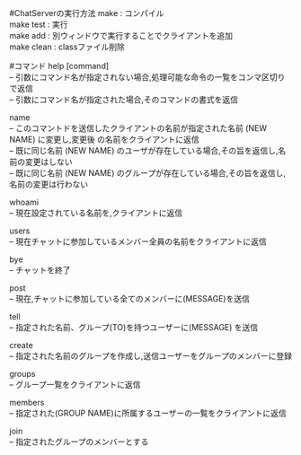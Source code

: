 #ChatServerの実行方法
make : コンパイル  
make test : 実行  
make add : 別ウィンドウで実行することでクライアントを追加  
make clean : classファイル削除

#コマンド
help [command]  
– 引数にコマンド名が指定されない場合,処理可能な命令の一覧をコンマ区切りで返信  
– 引数にコマンド名が指定された場合,そのコマンドの書式を返信

name <NEW NAME>  
– このコマントドを送信したクライアントの名前が指定された名前 (NEW NAME) に変更し,変更後 の名前をクライアントに返信  
– 既に同じ名前 (NEW NAME) のユーザが存在している場合,その旨を返信し,名前の変更はしない  
– 既に同じ名前 (NEW NAME) のグループが存在している場合,その旨を返信し,名前の変更は行わない

whoami  
– 現在設定されている名前を,クライアントに返信

users  
– 現在チャットに参加しているメンバー全員の名前をクライアントに返信

bye  
– チャットを終了

post <MESSAGE>  
– 現在,チャットに参加している全てのメンバーに(MESSAGE)を送信

tell <TO> <MESSAGE>  
– 指定された名前、グループ(TO)を持つユーザーに(MESSAGE) を送信

create <GROUP NAME>  
– 指定された名前のグループを作成し,送信ユーザーをグループのメンバーに登録

groups  
– グループ一覧をクライアントに返信

members <GROUP NAME>  
– 指定された(GROUP NAME)に所属するユーザーの一覧をクライアントに返信

join <GROUP NAME>  
– 指定されたグループのメンバーとする
